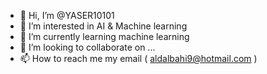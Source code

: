 - 👋 Hi, I’m @YASER10101
- 👀 I’m interested in AI & Machine learning 
- 🌱 I’m currently learning machine learning 
- 💞️ I’m looking to collaborate on ... 
- 📫 How to reach me my email ( aldalbahi9@hotmail.com ) 

<!---
YASER10101/YASER10101 is a ✨ special ✨ repository because its `README.md` (this file) appears on your GitHub profile.
You can click the Preview link to take a look at your changes.
--->
